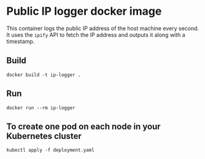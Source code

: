 # Public IP logger docker image

This container logs the public IP address of the host machine every second. It uses the `ipify` API to fetch the IP address and outputs it along with a timestamp.

## Build
```
docker build -t ip-logger .
```

## Run
```
docker run --rm ip-logger
```

## To create one pod on each node in your Kubernetes cluster
```
kubectl apply -f deployment.yaml
```
